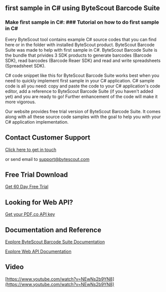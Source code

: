 ## first sample in C# using ByteScout Barcode Suite

### Make first sample in C#: ### Tutorial on how to do first sample in C#

Every ByteScout tool contains example C# source codes that you can find here or in the folder with installed ByteScout product. ByteScout Barcode Suite was made to help with first sample in C#. ByteScout Barcode Suite is the bundle that privides 3  SDK products to generate barcodes (Barcode SDK), read barcodes (Barcode Reaer SDK) and read and write spreadsheets (Spreadsheet SDK).

C# code snippet like this for ByteScout Barcode Suite works best when you need to quickly implement first sample in your C# application. C# sample code is all you need: copy and paste the code to your C# application's code editor, add a reference to ByteScout Barcode Suite (if you haven't added yet) and you are ready to go! Further enhancement of the code will make it more vigorous.

Our website provides free trial version of ByteScout Barcode Suite. It comes along with all these source code samples with the goal to help you with your C# application implementation.

## Contact Customer Support

[Click here to get in touch](https://bytescout.zendesk.com/hc/en-us/requests/new?subject=ByteScout%20Barcode%20Suite%20Question)

or send email to [support@bytescout.com](mailto:support@bytescout.com?subject=ByteScout%20Barcode%20Suite%20Question) 

## Free Trial Download

[Get 60 Day Free Trial](https://bytescout.com/download/web-installer?utm_source=github-readme)

## Looking for Web API? 

[Get your PDF.co API key](https://pdf.co/documentation/api?utm_source=github-readme)

## Documentation and Reference

[Explore ByteScout Barcode Suite Documentation](https://bytescout.com/documentation/index.html?utm_source=github-readme)

[Explore Web API Documentation](https://pdf.co/documentation/api?utm_source=github-readme)

## Video

[https://www.youtube.com/watch?v=NEwNs2b9YN8](https://www.youtube.com/watch?v=NEwNs2b9YN8)